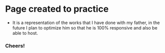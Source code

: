 # Page created to practice
- It is a representation of the works that I have done with my father, in the future I plan to optimize him so that he is 100% responsive and also be able to host.
### Cheers!
